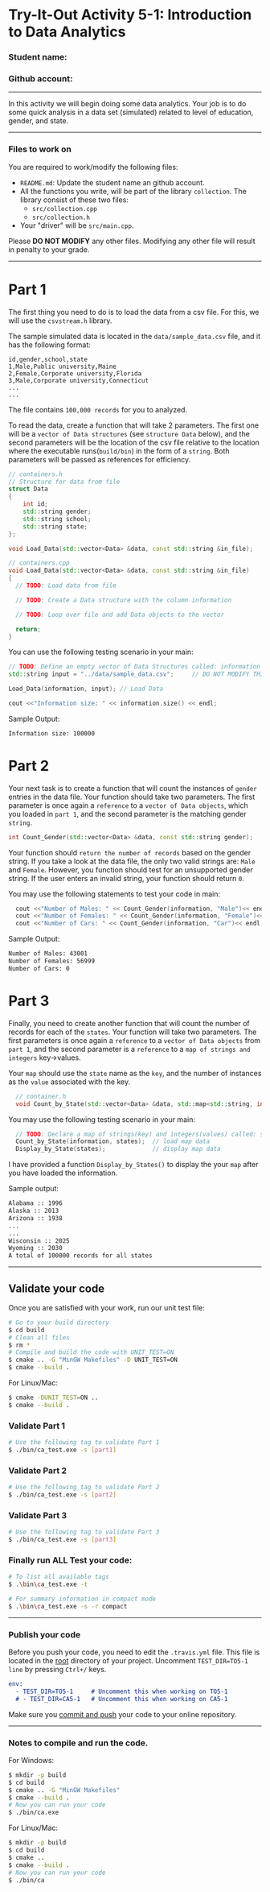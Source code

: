 # Try-It-Out Activity 5-1: Introduction to Data Analytics

### Student name:

### Github account:
---
In this activity we will begin doing some data analytics. Your job is to do some quick analysis in a data set (simulated) 
related to level of education, gender, and state.

---
### Files to work on
You are required to work/modify the following files:
- `README.md`: Update the student name an github account.
- All the functions you write, will be part of the library `collection`. The library consist of these two files: 
  - `src/collection.cpp`
  - `src/collection.h`
- Your "driver" will be `src/main.cpp`.

Please **DO NOT MODIFY** any other files. Modifying any other file will result in penalty to your grade.

---
# Part 1
The first thing you need to do is to load the data from a csv file. For this, we will use the `csvstream.h` library. 

The sample simulated data is located in the `data/sample_data.csv` file, and it has the following format:
```csv
id,gender,school,state
1,Male,Public university,Maine
2,Female,Corporate university,Florida
3,Male,Corporate university,Connecticut
...
...
```
The file contains `100,000 records` for you to analyzed.


To read the data, create a function that will take 2 parameters. The first one will be a `vector of Data structures` (see `structure Data` below), and the second parameters will be the location of the csv file relative to the location where the executable runs(`build/bin`) in the form of a `string`. Both parameters will be passed as references for efficiency.  
```cpp
// containers.h
// Structure for data from file
struct Data
{
    int id;
    std::string gender;
    std::string school;
    std::string state;
};

void Load_Data(std::vector<Data> &data, const std::string &in_file);

// containers.cpp
void Load_Data(std::vector<Data> &data, const std::string &in_file)
{
  // TODO: Load data from file

  // TODO: Create a Data structure with the column information

  // TODO: Loop over file and add Data objects to the vector

  return;
}
```
You can use the following testing scenario in your main:
```cpp
// TODO: Define an empty vector of Data Structures called: information
std::string input = "../data/sample_data.csv";     // DO NOT MODIFY THIS LINE

Load_Data(information, input); // Load Data

cout <<"Information size: " << information.size() << endl;
```
Sample Output:
```bash
Information size: 100000
```

# Part 2
Your next task is to create a function that will count the instances of `gender` entries in the data file. Your function should take two parameters. The first parameter is once again a `reference` to a `vector of Data objects`, which you loaded in `part 1`, and the second parameter is the matching gender `string`.
```cpp
int Count_Gender(std::vector<Data> &data, const std::string gender);
```
Your function should `return the number of records` based on  the gender string. If you take a look at the data file, the only two valid strings are: `Male` and `Female`. However, you function should test for an unsupported gender string. If the user enters an invalid string, your function should return `0`. 

You may use the following statements to test your code in main:
```cpp
  cout <<"Number of Males: " << Count_Gender(information, "Male")<< endl;
  cout <<"Number of Females: " << Count_Gender(information, "Female")<< endl;
  cout <<"Number of Cars: " << Count_Gender(information, "Car")<< endl;
```

Sample Output:
```bash
Number of Males: 43001
Number of Females: 56999
Number of Cars: 0
```

# Part 3
Finally, you need to create another function that will count the number of records for each of the `states`. Your function will take two parameters. The first parameters is once again a `reference` to a `vector of Data objects` from `part 1`, and the second parameter is a `reference` to a `map of strings and integers` key->values. 

Your `map` should use the `state` name as the `key`, and the number of instances as the `value` associated with the key.

```cpp
  // container.h
  void Count_by_State(std::vector<Data> &data, std::map<std::string, int> &st_count);
```

You may use the following testing scenario in your main:
```cpp
  // TODO: Declare a map of strings(key) and integers(values) called: states            
  Count_by_State(information, states);  // load map data
  Display_by_State(states);             // display map data
```
I have provided a function `Display_by_States()` to display the your `map` after you have loaded the information. 

Sample output:
```bash
Alabama :: 1996
Alaska :: 2013
Arizona :: 1938
...
...
Wisconsin :: 2025
Wyoming :: 2030
A total of 100000 records for all states
```

---
## Validate your code
Once you are satisfied with your work, run our unit test file:
```bash
# Go to your build directory
$ cd build
# Clean all files
$ rm *
# Compile and build the code with UNIT_TEST=ON
$ cmake .. -G "MinGW Makefiles" -D UNIT_TEST=ON
$ cmake --build .
```
For Linux/Mac:
```bash
$ cmake -DUNIT_TEST=ON ..
$ cmake --build .
```

### Validate Part 1
```bash
# Use the following tag to validate Part 1
$ ./bin/ca_test.exe -s [part1]
```

### Validate Part 2
```bash
# Use the following tag to validate Part 2
$ ./bin/ca_test.exe -s [part2]
```
### Validate Part 3
```bash
# Use the following tag to validate Part 3
$ ./bin/ca_test.exe -s [part3]
```

### Finally run ALL Test your code:
```bash
# To list all available tags
$ .\bin\ca_test.exe -t

# For summary information in compact mode
$ .\bin\ca_test.exe -s -r compact
```

---
### Publish your code
Before you push your code, you need to edit the `.travis.yml` file. This file is located in the [root](../.travis.yml)
directory of your project. Uncomment `TEST_DIR=TO5-1 line` by pressing `Ctrl+/` keys. 

```CMake
env: 
  - TEST_DIR=TO5-1     # Uncomment this when working on TO5-1
  # - TEST_DIR=CA5-1   # Uncomment this when working on CA5-1
```

Make sure you [commit and push](https://code.visualstudio.com/docs/editor/versioncontrol) your code to your online repository.

---
### Notes to compile and run the code.

For Windows:
```bash
$ mkdir -p build
$ cd build
$ cmake .. -G "MinGW Makefiles"
$ cmake --build .
# Now you can run your code
$ ./bin/ca.exe
```
For Linux/Mac:
```bash
$ mkdir -p build
$ cd build
$ cmake ..
$ cmake --build .
# Now you can run your code
$ ./bin/ca
```